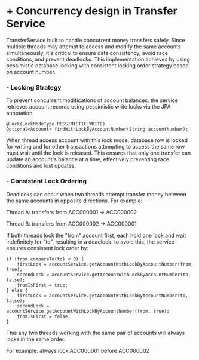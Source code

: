 # + Concurrency design in Transfer Service

TransferService built to handle concurrent money transfers safely. Since multiple threads may attempt to access and modify the same accounts simultaneously, 
it's critical to ensure data consistency, avoid race conditions, and prevent deadlocks. 
This implementation achieves by using pessimistic database locking with consistent locking order strategy based on account number.

### - Locking Strategy
To prevent concurrent modifications of account balances, the service retrieves account records using pessimistic write locks via the JPA annotation:

```
@Lock(LockModeType.PESSIMISTIC_WRITE)
Optional<Account> findWithLockByAccountNumber(String accountNumber);
```
When thread access account with this lock mode, 
database row is locked for writing and for other transactions attempting to access the same row 
must wait until the lock is released. This ensures that only one transfer can update an 
account's balance at a time, effectively preventing race conditions and lost updates.

### - Consistent Lock Ordering
Deadlocks can occur when two threads attempt transfer money between the same accounts in opposite directions. 
For example:

Thread A: transfers from ACC000001 → ACC000002

Thread B: transfers from ACC000002 → ACC000001

If both threads lock the "from" account first, each hold one lock and wait indefinitely for "to", resulting in a deadlock.
to avoid this, the service ensures consistent lock order by:
```
if (from.compareTo(to) < 0) {
    firstLock = accountService.getAccountWithLockByAccountNumber(from, true);
    secondLock = accountService.getAccountWithLockByAccountNumber(to, false);
    fromIsFirst = true;
} else {
    firstLock = accountService.getAccountWithLockByAccountNumber(to, false);
    secondLock = accountService.getAccountWithLockByAccountNumber(from, true);
    fromIsFirst = false;
}
```
This any two threads working with the same pair of accounts will always locks in the same order.

For example: always lock ACC000001 before ACC000002